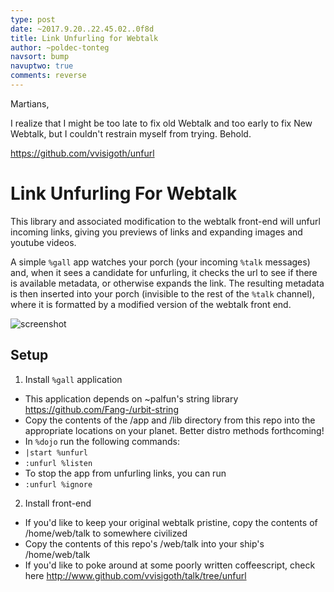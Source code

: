 ```yaml
---
type: post
date: ~2017.9.20..22.45.02..0f8d
title: Link Unfurling for Webtalk
author: ~poldec-tonteg
navsort: bump
navuptwo: true
comments: reverse
---
```


Martians,

I realize that I might be too late to fix old Webtalk and too early to fix New Webtalk, but I couldn't restrain myself from trying. Behold.

https://github.com/vvisigoth/unfurl

# Link Unfurling For Webtalk

This library and associated modification to the webtalk front-end will unfurl incoming links, giving 
you previews of links and expanding images and youtube videos.

A simple `%gall` app watches your porch (your incoming `%talk` messages) and, when it sees a candidate 
for unfurling, it checks the url to see if there is available metadata, or otherwise expands the link. 
The resulting metadata is then inserted into your porch (invisible to the rest of the `%talk` channel), 
where it is formatted by a modified version of the webtalk front end.

![screenshot](https://i.imgur.com/i1eCgyB.png)

## Setup

1. Install `%gall` application

- This application depends on ~palfun's string library https://github.com/Fang-/urbit-string
- Copy the contents of the /app and /lib directory from this repo into the appropriate locations on 
your planet. Better distro methods forthcoming!
- In `%dojo` run the following commands:
- `|start %unfurl`
- `:unfurl %listen`
- To stop the app from unfurling links, you can run
- `:unfurl %ignore`

2. Install front-end

- If you'd like to keep your original webtalk pristine, copy the contents of <your ship>/home/web/talk to 
somewhere civilized
- Copy the contents of this repo's /web/talk into your ship's <your ship>/home/web/talk
- If you'd like to poke around at some poorly written coffeescript, check here http://www.github.com/vvisigoth/talk/tree/unfurl


